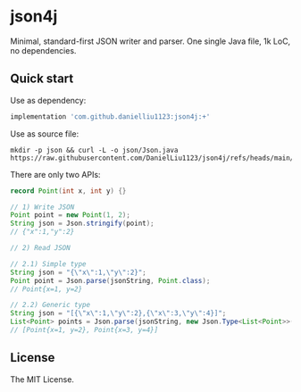 # json4j

Minimal, standard-first JSON writer and parser. One single Java file, 1k LoC, no dependencies.

## Quick start

Use as dependency:
```groovy
implementation 'com.github.danielliu1123:json4j:+'
```

Use as source file:
```shell
mkdir -p json && curl -L -o json/Json.java https://raw.githubusercontent.com/DanielLiu1123/json4j/refs/heads/main/json4j/src/main/java/json/Json.java
```

There are only two APIs:

```java
record Point(int x, int y) {}

// 1) Write JSON
Point point = new Point(1, 2);
String json = Json.stringify(point);
// {"x":1,"y":2}

// 2) Read JSON

// 2.1) Simple type
String json = "{\"x\":1,\"y\":2}";
Point point = Json.parse(jsonString, Point.class);
// Point{x=1, y=2}

// 2.2) Generic type
String json = "[{\"x\":1,\"y\":2},{\"x\":3,\"y\":4}]";
List<Point> points = Json.parse(jsonString, new Json.Type<List<Point>>() {});
// [Point{x=1, y=2}, Point{x=3, y=4}]
```

## License

The MIT License.
